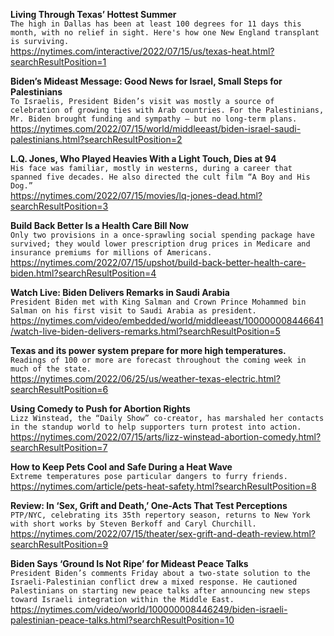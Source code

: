 **Living Through Texas’ Hottest Summer**\
`The high in Dallas has been at least 100 degrees for 11 days this month, with no relief in sight. Here's how one New England transplant is surviving.`\
https://nytimes.com/interactive/2022/07/15/us/texas-heat.html?searchResultPosition=1

**Biden’s Mideast Message: Good News for Israel, Small Steps for Palestinians**\
`To Israelis, President Biden’s visit was mostly a source of celebration of growing ties with Arab countries. For the Palestinians, Mr. Biden brought funding and sympathy — but no long-term plans.`\
https://nytimes.com/2022/07/15/world/middleeast/biden-israel-saudi-palestinians.html?searchResultPosition=2

**L.Q. Jones, Who Played Heavies With a Light Touch, Dies at 94**\
`His face was familiar, mostly in westerns, during a career that spanned five decades. He also directed the cult film “A Boy and His Dog.”`\
https://nytimes.com/2022/07/15/movies/lq-jones-dead.html?searchResultPosition=3

**Build Back Better Is a Health Care Bill Now**\
`Only two provisions in a once-sprawling social spending package have survived; they would lower prescription drug prices in Medicare and insurance premiums for millions of Americans.`\
https://nytimes.com/2022/07/15/upshot/build-back-better-health-care-biden.html?searchResultPosition=4

**Watch Live: Biden Delivers Remarks in Saudi Arabia**\
`President Biden met with King Salman and Crown Prince Mohammed bin Salman on his first visit to Saudi Arabia as president.`\
https://nytimes.com/video/embedded/world/middleeast/100000008446641/watch-live-biden-delivers-remarks.html?searchResultPosition=5

**Texas and its power system prepare for more high temperatures.**\
`Readings of 100 or more are forecast throughout the coming week in much of the state.`\
https://nytimes.com/2022/06/25/us/weather-texas-electric.html?searchResultPosition=6

**Using Comedy to Push for Abortion Rights**\
`Lizz Winstead, the “Daily Show” co-creator, has marshaled her contacts in the standup world to help supporters turn protest into action.`\
https://nytimes.com/2022/07/15/arts/lizz-winstead-abortion-comedy.html?searchResultPosition=7

**How to Keep Pets Cool and Safe During a Heat Wave**\
`Extreme temperatures pose particular dangers to furry friends.`\
https://nytimes.com/article/pets-heat-safety.html?searchResultPosition=8

**Review: In ‘Sex, Grift and Death,’ One-Acts That Test Perceptions**\
`PTP/NYC, celebrating its 35th repertory season, returns to New York with short works by Steven Berkoff and Caryl Churchill.`\
https://nytimes.com/2022/07/15/theater/sex-grift-and-death-review.html?searchResultPosition=9

**Biden Says ‘Ground Is Not Ripe’ for Mideast Peace Talks**\
`President Biden’s comments Friday about a two-state solution to the Israeli-Palestinian conflict drew a mixed response. He cautioned Palestinians on starting new peace talks after announcing new steps toward Israeli integration within the Middle East.`\
https://nytimes.com/video/world/100000008446249/biden-israeli-palestinian-peace-talks.html?searchResultPosition=10


